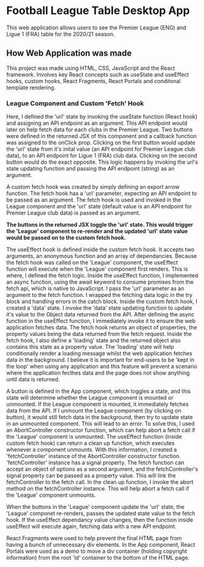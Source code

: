 # Football League Table Desktop App

This web application allows users to see the Premier League (ENG) and Ligue 1 (FRA) table for the 2020/21 season. 

## How Web Application was made

This project was made using HTML, CSS, JavaScript and the React framework. Involves key React concepts such as useState and useEffect hooks, custom hooks, React Fragments, React Portals and conditonal template rendering.

### League Component and Custom 'Fetch' Hook

Here, I defined the 'url' state by invoking the useState function (React hook) and assigning an API endpoint as an argument. This API endpoint would later on help fetch data for each clubs in the Premier League. Two buttons were defined in the returned JSX of this component and a callback function was assigned to the onClick prop. Clicking on the first button would update the 'url' state from it's inital value (an API endpoint for Premier League club data), to an API endpoint for Ligue 1 (FRA) club data. Clicking on the second button would do the exact opposite. This logic happens by invoking the url's state updating function and passing the API endpoint (string) as an argument. 

A custom fetch hook was created by simply defining an export arrow function. The fetch hook has a 'url' parameter, expecting an API endpoint to be passed as an argument. The fetch hook is used and invoked in the League component and the 'url' state (default value is an API endpoint for Premier League club data) is passed as an argument. 

**The buttons in the returned JSX toggle the 'url' state. This would trigger the 'League' component to re-render and the updated 'url' state value would be passed on to the custom fetch hook.** 

The useEffect hook is defined inside the custom fetch hook. It accepts two arguments, an anonymous function and an array of dependancies. Because the fetch hook was called on the 'League' component, the useEffect function will execute when the 'League' component first renders.  This is where, I defined the fetch logic. Inside the useEffect function, I implemented an async function, using the await keyword to consume promises from the fetch api, which is native to JavaScript. I pass the 'url' parameter as an argument to the fetch function. I wrapped the fetching data logic in the try block and handling errors in the catch block. Inside the custom fetch hook, I created a 'data' state. I invoke the 'data' state updating function to update it's value to the Object data returned from the API. After defining the async function in the useEffect function, I immediately invoke it to ensure the web application fetches data. The fetch hook returns an object of properties, the property values being the data returned from the fetch request. Inside the fetch hook, I also define a 'loading' state and the returned object also contains this state as a property value. The 'loading' state will help conditionally render a loading message whilst the web application fetches data in the background. I believe it is important for end-users to be 'kept in the loop' when using any application and this feature will prevent a scenario where the application fecthes data and the page does not show anything until data is returned. 

A button is defined in the App component, which toggles a state, and this state will determine whether the League component is mounted or unmounted. If the League component is mounted, it immediately fetches data from the API. If I unmount the League component (by clicking on button), it would still fetch data in the background, then try to update state in an unmounted component. This will lead to an error. To solve this, I used an AbortController constructor function, which can help abort a fetch call if the 'League' component is unmounted. The useEffect function (inside custom fetch hook) can return a clean up function, which executes whenever a component unmounts. With this information, I created a 'fetchController' instance of the AbortController constructor function. 'fetchController' instance has a signal property. The fetch function can accept an object of options as a second argument, and the fetchController's signal property can be passed as a property value. This will link the fetchController to the fetch call. In the clean up function, I invoke the abort method on the fetchController instance. This will help abort a fetch call if the 'League' component unmounts.

When the buttons in the 'League' component update the 'url' state, the 'League' componet re-renders, passes the updated state value to the fetch hook. If the useEffect dependancy value changes, then the function inside useEffect will execute again, fetching data with a new API endpoint.

React Fragments were used to help prevent the final HTML page from having a bunch of unnecessary div elements. In the App component, React Portals were used as a demo to move a div container (holding copyright information) from the root 'id' container to the bottom of the HTML page.



